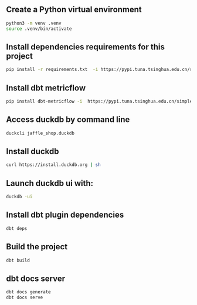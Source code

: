 ## Create a Python virtual environment
```bash
python3 -m venv .venv
source .venv/bin/activate
```

## Install dependencies requirements for this project
```bash
pip install -r requirements.txt  -i https://pypi.tuna.tsinghua.edu.cn/simple
```

## Install dbt metricflow
```bash
pip install dbt-metricflow -i  https://pypi.tuna.tsinghua.edu.cn/simple
```

## Access duckdb by command line
```bash
duckcli jaffle_shop.duckdb
```

## Install duckdb
```bash
curl https://install.duckdb.org | sh
```

## Launch duckdb ui with:
```bash
duckdb -ui
```

## Install dbt plugin dependencies
```bash
dbt deps
```

## Build the project
```bash
dbt build
```

## dbt docs server
```bash
dbt docs generate
dbt docs serve
```

